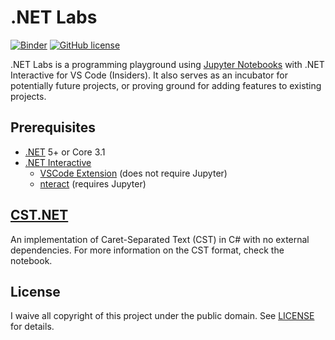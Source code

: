 # .NET Labs

[![Binder](https://mybinder.org/badge_logo.svg)](https://mybinder.org/v2/gh/tonytins/dotnetlabs/HEAD?urlpath=lab) [![GitHub license](https://img.shields.io/github/license/tonytins/dotnetworkshop)](https://github.com/tonytins/dotnetworkshop/blob/master/LICENSE)

.NET Labs is a programming playground using [Jupyter Notebooks](https://jupyter.org/) with .NET Interactive for VS Code (Insiders). It also serves as an incubator for potentially future projects, or proving ground for adding features to existing projects.

## Prerequisites

- [.NET](https://dotnet.microsoft.com/download) 5+ or Core 3.1
- [.NET Interactive](https://github.com/dotnet/interactive/blob/main/README.md)
    - [VSCode Extension](https://marketplace.visualstudio.com/items?itemName=ms-dotnettools.dotnet-interactive-vscode) (does not require Jupyter)
    - [nteract](https://nteract.io/) (requires Jupyter)

## [CST.NET](./notebooks/cst.ipynb)

An implementation of Caret-Separated Text (CST) in C# with no external dependencies. For more information on the CST format, check the notebook.

## License

I waive all copyright of this project under the public domain. See [LICENSE](LICENSE) for details.
